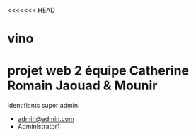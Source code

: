 <<<<<<< HEAD

# vino

# projet web 2 équipe Catherine Romain Jaouad &amp; Mounir

Identifiants super admin:

-   admin@admin.com
-   Administrator1
